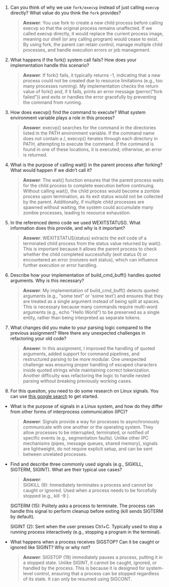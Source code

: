 1. Can you think of why we use `fork/execvp` instead of just calling `execvp` directly? What value do you think the `fork` provides?

    > **Answer**:  You use fork to create a new child process before calling execvp so that the original process remains unaffected. If we called execvp directly, it would replace the current process image, meaning our shell (or any calling program) would cease to exist. By using fork, the parent can retain control, manage multiple child processes, and handle execution errors or job management.

2. What happens if the fork() system call fails? How does your implementation handle this scenario?

    > **Answer**:  If fork() fails, it typically returns -1, indicating that a new process could not be created due to resource limitations (e.g., too many processes running). My implementation checks the return value of fork() and, if it fails, prints an error message (perror("fork failed")) and exits or handles the error gracefully by preventing the command from running.

3. How does execvp() find the command to execute? What system environment variable plays a role in this process?

    > **Answer**:  execvp() searches for the command in the directories listed in the PATH environment variable. If the command name does not contain a /, execvp() iterates through each directory in PATH, attempting to execute the command. If the command is found in one of these locations, it is executed; otherwise, an error is returned.

4. What is the purpose of calling wait() in the parent process after forking? What would happen if we didn’t call it?

    > **Answer**:  The wait() function ensures that the parent process waits for the child process to complete execution before continuing. Without calling wait(), the child process would become a zombie process upon termination, as its exit status would not be collected by the parent. Additionally, if multiple child processes are spawned without waiting, the system could accumulate many zombie processes, leading to resource exhaustion.

5. In the referenced demo code we used WEXITSTATUS(). What information does this provide, and why is it important?

    > **Answer**:  WEXITSTATUS(status) extracts the exit code of a terminated child process from the status value returned by wait(). This is important because it allows the parent process to check whether the child completed successfully (exit status 0) or encountered an error (nonzero exit status), which can influence further execution or error handling.

6. Describe how your implementation of build_cmd_buff() handles quoted arguments. Why is this necessary?

    > **Answer**:  My implementation of build_cmd_buff() detects quoted arguments (e.g., "some text" or 'some text') and ensures that they are treated as a single argument instead of being split at spaces. This is necessary because many commands require multi-word arguments (e.g., echo "Hello World") to be preserved as a single entity, rather than being interpreted as separate tokens.

7. What changes did you make to your parsing logic compared to the previous assignment? Were there any unexpected challenges in refactoring your old code?

    > **Answer**:  In this assignment, I improved the handling of quoted arguments, added support for command pipelines, and restructured parsing to be more modular. One unexpected challenge was ensuring proper handling of escaped characters inside quoted strings while maintaining correct tokenization. Another difficulty was refactoring the logic to handle nested parsing without breaking previously working cases.

8. For this quesiton, you need to do some research on Linux signals. You can use [this google search](https://www.google.com/search?q=Linux+signals+overview+site%3Aman7.org+OR+site%3Alinux.die.net+OR+site%3Atldp.org&oq=Linux+signals+overview+site%3Aman7.org+OR+site%3Alinux.die.net+OR+site%3Atldp.org&gs_lcrp=EgZjaHJvbWUyBggAEEUYOdIBBzc2MGowajeoAgCwAgA&sourceid=chrome&ie=UTF-8) to get started.

- What is the purpose of signals in a Linux system, and how do they differ from other forms of interprocess communication (IPC)?

    > **Answer**:  Signals provide a way for processes to asynchronously communicate with one another or the operating system. They allow processes to be interrupted, terminated, or notified of specific events (e.g., segmentation faults). Unlike other IPC mechanisms (pipes, message queues, shared memory), signals are lightweight, do not require explicit setup, and can be sent between unrelated processes.

- Find and describe three commonly used signals (e.g., SIGKILL, SIGTERM, SIGINT). What are their typical use cases?

    > **Answer**:  
    SIGKILL (9): Immediately terminates a process and cannot be caught or ignored. Used when a process needs to be forcefully stopped (e.g., kill -9 <pid>).
    
    SIGTERM (15): Politely asks a process to terminate. The process can handle this signal to perform cleanup before exiting (kill <pid> sends SIGTERM by default).
    
    SIGINT (2): Sent when the user presses Ctrl+C. Typically used to stop a running process interactively (e.g., stopping a program in the terminal).

- What happens when a process receives SIGSTOP? Can it be caught or ignored like SIGINT? Why or why not?

    > **Answer**:  SIGSTOP (19) immediately pauses a process, putting it in a stopped state. Unlike SIGINT, it cannot be caught, ignored, or handled by the process. This is because it is designed for system-level control, ensuring that a process can be stopped regardless of its state. It can only be resumed using SIGCONT.
